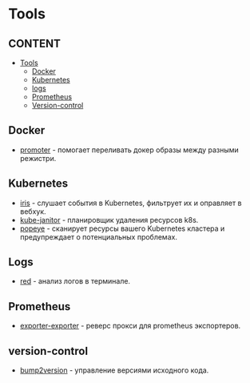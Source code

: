 # Tools


## CONTENT

* [Tools](#tools")
  * [Docker](#docker) 
  * [Kubernetes](#kubernetes) 
  * [logs](#logs) 
  * [Prometheus](#prometheus) 
  * [Version-control](#version-control) 
 
 
 ## Docker
 * [promoter](https://github.com/vbaksa/promoter) - помогает переливать докер образы между разными режистри.
 
 ## Kubernetes
 * [iris](https://github.com/olegsu/iris) - слушает события в Kubernetes, фильтрует их и оправляет в вебхук.
 * [kube-janitor](https://github.com/hjacobs/kube-janitor) - планировщик удаления ресурсов k8s.
 * [popeye](https://github.com/derailed/popeye) - сканирует ресурсы вашего Kubernetes кластера и предупреждает о потенциальных проблемах.
 
 ## Logs
 * [red](https://github.com/antonmedv/red) - анализ логов в терминале.
 
 ## Prometheus
 * [exporter-exporter](https://github.com/QubitProducts/exporter_exporter) - реверс прокси для prometheus экспортеров.
  
 ## version-control
 * [bump2version](https://github.com/c4urself/bump2version) - управление версиями исходного кода.
 
 
